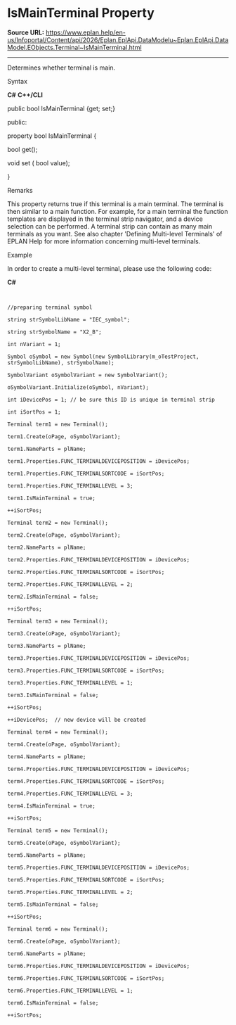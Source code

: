 # IsMainTerminal Property

**Source URL:** https://www.eplan.help/en-us/Infoportal/Content/api/2026/Eplan.EplApi.DataModelu~Eplan.EplApi.DataModel.EObjects.Terminal~IsMainTerminal.html

---

Determines whether terminal is main.

Syntax

**C#**
**C++/CLI**


public bool IsMainTerminal {get; set;}

public:

property bool IsMainTerminal {

   bool get();

   void set (    bool value);

}


Remarks

This property returns true if this terminal is a main terminal. The terminal is then similar to a main function. For example, for a main terminal the function templates are displayed in the terminal strip navigator, and a device selection can be performed. A terminal strip can contain as many main terminals as you want. See also chapter 'Defining Multi-level Terminals' of EPLAN Help for more information concerning multi-level terminals.

Example

In order to create a multi-level terminal, please use the following code:

**C#**

```


//preparing terminal symbol

string strSymbolLibName = "IEC_symbol";

string strSymbolName = "X2_B";

int nVariant = 1;

Symbol oSymbol = new Symbol(new SymbolLibrary(m_oTestProject, strSymbolLibName), strSymbolName);

SymbolVariant oSymbolVariant = new SymbolVariant();

oSymbolVariant.Initialize(oSymbol, nVariant);

int iDevicePos = 1; // be sure this ID is unique in terminal strip

int iSortPos = 1;

Terminal term1 = new Terminal();

term1.Create(oPage, oSymbolVariant);

term1.NameParts = plName;

term1.Properties.FUNC_TERMINALDEVICEPOSITION = iDevicePos;

term1.Properties.FUNC_TERMINALSORTCODE = iSortPos;

term1.Properties.FUNC_TERMINALLEVEL = 3;

term1.IsMainTerminal = true;

++iSortPos;

Terminal term2 = new Terminal();

term2.Create(oPage, oSymbolVariant);

term2.NameParts = plName;

term2.Properties.FUNC_TERMINALDEVICEPOSITION = iDevicePos;

term2.Properties.FUNC_TERMINALSORTCODE = iSortPos;

term2.Properties.FUNC_TERMINALLEVEL = 2;

term2.IsMainTerminal = false;

++iSortPos;

Terminal term3 = new Terminal();

term3.Create(oPage, oSymbolVariant);

term3.NameParts = plName;

term3.Properties.FUNC_TERMINALDEVICEPOSITION = iDevicePos;

term3.Properties.FUNC_TERMINALSORTCODE = iSortPos;

term3.Properties.FUNC_TERMINALLEVEL = 1;

term3.IsMainTerminal = false;

++iSortPos;

++iDevicePos;  // new device will be created

Terminal term4 = new Terminal();

term4.Create(oPage, oSymbolVariant);

term4.NameParts = plName;

term4.Properties.FUNC_TERMINALDEVICEPOSITION = iDevicePos;

term4.Properties.FUNC_TERMINALSORTCODE = iSortPos;

term4.Properties.FUNC_TERMINALLEVEL = 3;

term4.IsMainTerminal = true;

++iSortPos;

Terminal term5 = new Terminal();

term5.Create(oPage, oSymbolVariant);

term5.NameParts = plName;

term5.Properties.FUNC_TERMINALDEVICEPOSITION = iDevicePos;

term5.Properties.FUNC_TERMINALSORTCODE = iSortPos;

term5.Properties.FUNC_TERMINALLEVEL = 2;

term5.IsMainTerminal = false;

++iSortPos;

Terminal term6 = new Terminal();

term6.Create(oPage, oSymbolVariant);

term6.NameParts = plName;

term6.Properties.FUNC_TERMINALDEVICEPOSITION = iDevicePos;

term6.Properties.FUNC_TERMINALSORTCODE = iSortPos;

term6.Properties.FUNC_TERMINALLEVEL = 1;

term6.IsMainTerminal = false;

++iSortPos;

```

